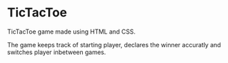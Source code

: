# TicTacToe

TicTacToe game made using HTML and CSS.

The game keeps track of starting player, declares the winner accuratly and switches player inbetween games.
